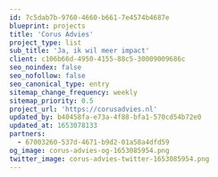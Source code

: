 ```yaml
---
id: 7c5dab7b-9760-4660-b661-7e4574b4687e
blueprint: projects
title: 'Corus Advies'
project_type: list
sub_title: 'Ja, ik wil meer impact'
client: c106b66d-4950-4155-88c5-30009009686c
seo_noindex: false
seo_nofollow: false
seo_canonical_type: entry
sitemap_change_frequency: weekly
sitemap_priority: 0.5
project_url: 'https://corusadvies.nl'
updated_by: b40458fa-e73a-4f88-bfa1-570cd54b72e0
updated_at: 1653078133
partners:
  - 67003260-537d-4671-b9d2-01a58a4dfd59
og_image: corus-advies-og-1653085954.png
twitter_image: corus-advies-twitter-1653085954.png
---
```

